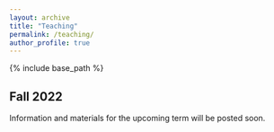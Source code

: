 ```yaml
---
layout: archive
title: "Teaching"
permalink: /teaching/
author_profile: true
---
```


{% include base_path %}

## Fall 2022

Information and materials for the upcoming term will be posted soon. 

<!--
{% for post in site.teaching reversed %}
  {% include archive-single.html %}
{% endfor %}
-->
